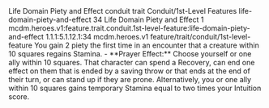 <ability>
  <name>Life Domain Piety and Effect</name>
  <metadata>
    <class>conduit</class>
    <feature_type>trait</feature_type>
    <file_dpath>Conduit/1st-Level Features</file_dpath>
    <item_id>life-domain-piety-and-effect</item_id>
    <item_index>34</item_index>
    <item_name>Life Domain Piety and Effect</item_name>
    <level>1</level>
    <scc>mcdm.heroes.v1:feature.trait.conduit.1st-level-feature:life-domain-piety-and-effect</scc>
    <scdc>1.1.1:5.1.12.1:34</scdc>
    <source>mcdm.heroes.v1</source>
    <type>feature/trait/conduit/1st-level-feature</type>
  </metadata>
  <effects>
    <effect type="mundane" name="Piety">You gain 2 piety the first time in an encounter that a creature within 10 squares regains Stamina.
- **Prayer Effect:** Choose yourself or one ally within 10 squares. That character can spend a Recovery, can end one effect on them that is ended by a saving throw or that ends at the end of their turn, or can stand up if they are prone. Alternatively, you or one ally within 10 squares gains temporary Stamina equal to two times your Intuition score.</effect>
  </effects>
</ability>
